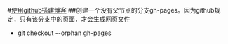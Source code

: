 #[使用github搭建博客](http://www.ruanyifeng.com/blog/2012/08/blogging_with_jekyll.html)
##创建一个没有父节点的分支gh-pages。因为github规定，只有该分支中的页面，才会生成网页文件
+ git checkout --orphan gh-pages
